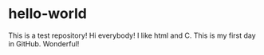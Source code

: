 # hello-world
This is a test repository!
Hi everybody! I like html and C. This is my first day in GitHub. Wonderful!
